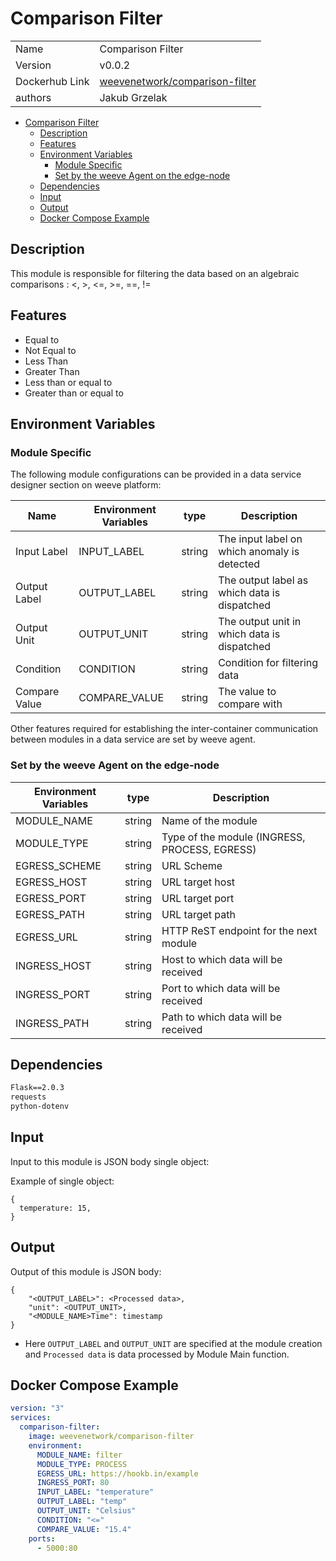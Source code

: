 # Comparison Filter

|                |                               |
| -------------- | ----------------------------- |
| Name           | Comparison Filter                        |
| Version        | v0.0.2                        |
| Dockerhub Link | [weevenetwork/comparison-filter](https://hub.docker.com/r/weevenetwork/comparison-filter)     |
| authors        | Jakub Grzelak                 |



- [Comparison Filter](#comparison-filter)
  - [Description](#description)
  - [Features](#features)
  - [Environment Variables](#environment-variables)
    - [Module Specific](#module-specific)
    - [Set by the weeve Agent on the edge-node](#set-by-the-weeve-agent-on-the-edge-node)
  - [Dependencies](#dependencies)
  - [Input](#input)
  - [Output](#output)
  - [Docker Compose Example](#docker-compose-example)



## Description

This module is responsible for filtering the data based on an algebraic comparisons : <, >, <=, >=, ==, !=

## Features

* Equal to
* Not Equal to
* Less Than
* Greater Than
* Less than or equal to
* Greater than or equal to

## Environment Variables

### Module Specific

The following module configurations can be provided in a data service designer section on weeve platform:


| Name          | Environment Variables | type   | Description                                  |
| ------------- | --------------------- | ------ | -------------------------------------------- |
| Input Label   | INPUT_LABEL           | string | The input label on which anomaly is detected |
| Output Label  | OUTPUT_LABEL          | string | The output label as which data is dispatched |
| Output Unit   | OUTPUT_UNIT           | string | The output unit in which data is dispatched  |
| Condition     | CONDITION             | string | Condition for filtering data                 |
| Compare Value | COMPARE_VALUE         | string | The value to compare with                    |

Other features required for establishing the inter-container communication between modules in a data service are set by weeve agent.

### Set by the weeve Agent on the edge-node

| Environment Variables | type   | Description                                    |
| --------------------- | ------ | ---------------------------------------------- |
| MODULE_NAME           | string | Name of the module                             |
| MODULE_TYPE           | string | Type of the module (INGRESS, PROCESS, EGRESS)  |
| EGRESS_SCHEME         | string | URL Scheme                                     |
| EGRESS_HOST           | string | URL target host                                |
| EGRESS_PORT           | string | URL target port                                |
| EGRESS_PATH           | string | URL target path                                |
| EGRESS_URL            | string | HTTP ReST endpoint for the next module         |
| INGRESS_HOST          | string | Host to which data will be received            |
| INGRESS_PORT          | string | Port to which data will be received            |
| INGRESS_PATH          | string | Path to which data will be received            |


## Dependencies

```txt
Flask==2.0.3
requests
python-dotenv
```

## Input

Input to this module is JSON body single object:

Example of single object:

```node
{
  temperature: 15,
}
```


## Output
Output of this module is JSON body:

```node
{
    "<OUTPUT_LABEL>": <Processed data>,
    "unit": <OUTPUT_UNIT>,
    "<MODULE_NAME>Time": timestamp
}
```
 
* Here `OUTPUT_LABEL` and `OUTPUT_UNIT` are specified at the module creation and `Processed data` is data processed by Module Main function.

## Docker Compose Example

```yml
version: "3"
services:
  comparison-filter:
    image: weevenetwork/comparison-filter
    environment:
      MODULE_NAME: filter
      MODULE_TYPE: PROCESS
      EGRESS_URL: https://hookb.in/example
      INGRESS_PORT: 80
      INPUT_LABEL: "temperature"
      OUTPUT_LABEL: "temp"
      OUTPUT_UNIT: "Celsius"
      CONDITION: "<="
      COMPARE_VALUE: "15.4"
    ports:
      - 5000:80
```

